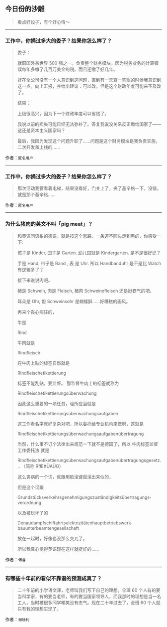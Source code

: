 ## 今日份的沙雕

> 看点好段子，有个好心情～


 
---

### 工作中，你捅过多大的娄子？结果你怎么样了？

> 娄子：
> 
> 就职国外某世界 500 强之一。负责整个财务模块。因为税务业务的计算错误每年多缴了几百万美金的税。而且还缴了好几年。
> 
> 好在全公司没有一个人意识到这问题，直到有一天查一笔账的时侯我意识到这一点。向上汇报，并给出建议：可以改，但是这个财政年度可能来不及改了。
> 
> 结果：
> 
> 上级很高兴，因为下一个财政年度可以省钱了。
> 
> 我说以前的损失可能已经无法弥补了。答复我说没关系反正缴给国家了——这还是资本主义国家吗？
> 
> 最后，我因为发现这个问题升职了……问题是这个财务模块是我负责实施，二次开发和上线的……


作者：`匿名用户`

---

### 工作中，你捅过多大的娄子？结果你怎么样了？

> 那次活动我管看着电梯，结果没看好，门关上了，夹了基辛格一下。没错，就是那个基辛格……


作者：`匿名用户`

---

### 为什么猪肉的英文不叫「pig meat」？

> 和英语同语系的德语，就是按这个思路，一条道不回头走到黑的，你感受一下:
> 
> 孩子是 Kinder, 园子是 Garten. 幼儿园就是 Kindergarten. 是不是很好记？
> 
> 手是 Hand, 带子是 Band , 表 是 Uhr. 所以 Handbanduhr 是不是比 Watch 有逻辑多了？
> 
> 接下来说说肉吧。
> 
> 猪是 Schwein, 肉是 Fleisch, 猪肉 Schweinefleisch 还是挺霸气的吧。
> 
> 耳朵是 Ohr, 但 Schweinsohr 是蝴蝶酥……好糟糕的画风。
> 
> 再来个丧心病狂的，
> 
> 牛是
> 
> Rind
> 
> 牛肉就是
> 
> Rindfleisch
> 
> 在牛肉上贴的标签自然就是
> 
> Rindfleischetikettierung
> 
> 标签不能乱贴，要监督。 那监督牛肉上的标签就称为
> 
> Rindfleischetikettierungsüberwachung
> 
> 因此这么重要的一项任务，理所应当就是
> 
> Rindfleischetikettierungsüberwachungsaufgaben
> 
> 这工作看名字就好复杂对吧，所以委托给专业机构来做呀，这就是
> 
> Rindfleischetikettierungsüberwachungsaufgabenübertragung
> 
> 当然，什么事不订个法律出来规范一下就不是德国了，所以 牛肉标签监督工作委托法 就是
> 
> Rindfleischetikettierungsüberwachungsaufgabenübertragungsgesetz... （简称 RflEttÜAÜG）
> 
> 这么丧病的一个词，就跟用脸滚键盘滚出来似的...
> 
> 但是这个词跟
> 
> Grundstücks­verkehrs­genehmigungs­zuständigkeits­übertragungs­verordnung
> 
> 以及被玩坏了的
> 
> Donau­dampfschiffahrts­elektrizitäten­hauptbetriebswerk­bauunterbeamten­gesellschaft
> 
> 放在一起时，好像也没那么突兀了。
> 
> 所以我真心觉得英语现在这样就挺好的……


作者：`傅睿`

---

### 有哪些十年前的看似不靠谱的预测成真了？

> 二十年前的小学语文课，老师叫我们写下自己的理想。全班 60 个人有的要当科学家，有的要当老师，有的要当国家领导人，而我那时的理想是当一名工人，当时被很多同学嘲笑没有志气。现在二十年过去了，全班 60 个人就只有我的理想实现了。


作者：`谢晓利`